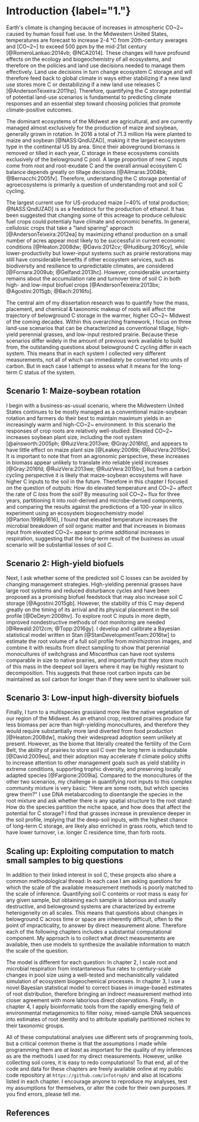 
# Introduction {label="&#49;."}


Earth's climate is changing because of increases in atmospheric CO~2~ caused by human fossil fuel use. In the Midwestern United States, temperatures are forecast to increase 2-4 °C from 20th-century averages and [CO~2~] to exceed 500 ppm by the mid-21st century [@RomeroLankao:2014vb; @NCA2014]. These changes will have profound effects on the ecology and biogeochemistry of all ecosystems, and therefore on the policies and land use decisions needed to manage them effectively. Land use decisions in turn change ecosystem C storage and will therefore feed back to global climate in ways either stabilizing if a new land use stores more C or destabilizing if a new land use releases C [@AndersonTeixeira:2011hp]. Therefore, quantifying the C storage potential of potential land-use scenarios is fundamental to predicting climate responses and an essential step toward choosing policies that promote climate-positive outcomes.

The dominant ecosystems of the Midwest are agricultural, and are currently managed almost exclusively for the production of maize and soybean, generally grown in rotation. In 2016 a total of 71.3 million Ha were planted to maize and soybean [@NASS:QndUZAD], making it the largest ecosystem type in the continental US by area. Since their aboveground biomass is removed or tilled in each year, C storage in these ecosystems consists exclusively of the belowground C pool. A large proportion of new C inputs come from root and root-exudate C and the overall annual ecosystem C balance depends greatly on tillage decisions [@Allmaras:2004bk; @Bernacchi:2005fv]. Therefore, understanding the C storage potential of agroecosystems is primarily a question of understanding root and soil C cycling.

The largest current use for US-produced maize [~40% of total production; @NASS:QndUZAD] is as a feedstock for the production of ethanol. It has been suggested that changing some of this acreage to produce cellulosic fuel crops could potentialy have climate and economic benefits. In general, cellulosic crops that take a "land sparing" approach [@AndersonTeixeira:2012ea] by maximizing ethanol production on a small number of acres appear most likely to be successful in current economic conditions [@Heaton:2008dw; @Davis:2012cv; @Hudiburg:2016cy], while lower-productivity but lower-input systems such as prairie restorations may still have considerable benefits if other ecosystem services, such as biodiversity and resilience to unpredictable climates, are considered [@Fornara:2009ub; @Gelfand:2013hc]. However, considerable uncertainty remains about the accumulation rate and turnover time of soil C in both high- and low-input biofuel crops [@AndersonTeixeira:2013bx; @Agostini:2015gb; @Bach:2016fo].

The central aim of my dissertation research was to quantify how the mass, placement, and chemical & taxonomic makeup of roots will affect the trajectory of belowground C storage in the warmer, higher CO~2~ Midwest of the coming decades. Within this overarching framework, I focus on three land-use scenarios that can be characterized as conventional tillage, high-yield perennial grasses, and low-input restored prairie. Because these scenarios differ widely in the amount of previous work available to build from, the outstanding questions about belowground C cycling differ in each system. This means that in each system I collected very different measurements, not all of which can immediately be converted into units of carbon. But in each case I attempt to assess what it means for the long-term C status of the system.

## Scenario 1: Maize-soybean rotation

I begin with a business-as-usual scenario, where the Midwestern United States continues to be mostly managed as a conventional maize-soybean rotation and farmers do their best to maintain maximum yields in an increasingly warm and high-CO~2~ environment. In this scenario the responses of crop roots are relatively well-studied: Elevated CO~2~ increases soybean plant size, including the root system [@ainsworth:2005ph; @RuizVera:2013we; @Gray:2016fd], and appears to have little effect on maize plant size [@Leakey:2006tk; @RuizVera:2015bv]. It is important to note that from an agronomic perspective, these increases in biomass appear unlikely to translate into reliable yield increases [@Gray:2016fd; @RuizVera:2013we; @RuizVera:2015bv], but from a carbon cycling perspective it is likely that maize-soybean ecosystems will have higher C inputs to the soil in the future. Therefore in this chapter I focused on the question of outputs: How do elevated temperature and CO~2~ affect the rate of C *loss* from the soil? By measuring soil CO~2~ flux for three years, partitioning it into root-derived and microbe-derived components, and comparing the results against the predictions of a 100-year in silico experiment using an ecosystem biogeochemistry model [@Parton:1998p1616], I found that elevated temperature increases the microbial breakdown of soil organic matter and that increases in biomass input from elevated CO~2~ appear to prime additional increases in respiration, suggesting that the long-term result of the business as usual scenario will be substantial losses of soil C.


## Scenario 2: High-yield biofuels

Next, I ask whether some of the predicted soil C losses can be avoided by changing management strategies. High-yielding perennial grasses have large root systems and reduced disturbance cycles and have been proposed as a promising biofuel feedstock that may also increase soil C storage [@Agostini:2015gb]. However, the stability of this C may depend greatly on the timing of its arrival and its physical placement in the soil profile [@DeDeyn:2008hv]. To explore root C inputs in more depth, improved nondestructive methods of root monitoring are needed [@Rewald:2012cm; @Topp:2016gy]. I develop and calibrate a Bayesian statistical model written in Stan [@StanDevelopmentTeam:2016tw] to estimate the root volume of a full soil profile from minirhizotron images, and combine it with results from direct sampling to show that perennial monocultures of switchgrass and *Miscanthus* can have root systems comparable in size to native prairies, and importantly that they store much of this mass in the deepest soil layers where it may be highly resistant to decomposition. This suggests that these root carbon inputs can be maintained as soil carbon for longer than if they were sent to shallower soil.




## Scenario 3: Low-input high-diversity biofuels

Finally, I turn to a multispecies grassland more like the native vegetation of our region of the Midwest. As an ethanol crop, restored prairies produce far less biomass per acre than high-yielding monocultures, and therefore they would require substantially more land diverted from food production [@Heaton:2008dw], making their widespread adoption seem unlikely at present. However, as the biome that literally created the fertility of the Corn Belt, the ability of prairies to store soil C over the long term is indisputable [@David:2009eu], and their adoption may accelerate if climate policy shifts to increase attention to other management goals such as yield stability in extreme conditions, supporting trophic diversity, and preserving locally adapted species [@Fargione:2009ia]. Compared to the monocultures of the other two scenarios, my challenge in quantifying root inputs to this complex community mixture is very basic: "Here are some roots, but which species grew them?" I use DNA metabarcoding to disentangle the species in the root mixture and ask whether there is any spatial structure to the root stand: How do the species partition the niche space, and how does that affect the potential for C storage? I find that grasses increase in prevalence deeper in the soil profile, implying that the deep-soil inputs, with the highest chance of long-term C storage, are likely also enriched in grass roots, which tend to have lower turnover, i.e. longer C residence time, than forb roots.


## Scaling up: Exploiting computation to match small samples to big questions

In addition to their linked interest in soil C, these projects also share a common methodological thread: In each case I am asking questions for which the scale of the available measurement methods is poorly matched to the scale of inference. Quantifying soil C contents or root mass is easy for any given sample, but obtaining each sample is laborious and usually destructive, and belowground systems are characterized by extreme heterogeneity on all scales. This means that questions about changes in belowground C across time or space are inherently difficult, often to the point of impracticality, to answer by direct measurement alone. Therefore each of the following chapters includes a substantial computational component. My approach is to collect what direct measurements are available, then use models to synthesize the available information to match the scale of the question.

The model is different for each question: In chapter 2, I scale root and microbial respiration from instantaneous flux rates to century-scale changes in pool size using a well-tested and mechanistically validated simulation of ecosystem biogeochemical processes. In chapter 3, I use a novel Bayesian statistical model to correct biases in image-based estimates of root distribution, therefore bringing an indirect measurement method into closer agreement with more laborious direct observations. Finally, in chapter 4, I apply bioinformatic tools from the rapidly emerging field of environmental metagenomics to filter noisy, mixed-sample DNA sequences into estimates of root identity and to attribute spatially partitioned niches to their taxonomic groups.

All of these computational analyses use different sets of programming tools, but a critical common theme is that the assumptions I made while programming them are *at least* as important for the quality of my inferences as are the methods I used for my direct measurements. However, unlike collecting soil cores, it is easy to redo computations! To that end, all of the code and data for these chapters are freely available online at my public code repository at `https://github.com/infotroph/` and also at locations listed in each chapter. I encourage anyone to reproduce my analyses, test my assumptions for themselves, or alter the code for their own purposes. If you find errors, please tell me.


## References


